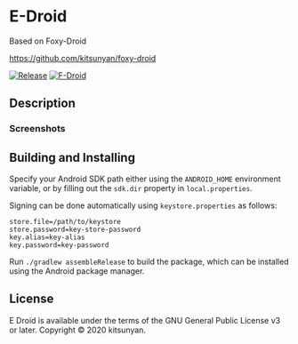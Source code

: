 # E-Droid

Based on Foxy-Droid

https://github.com/kitsunyan/foxy-droid

[![Release](https://img.shields.io/github/v/release/kitsunyan/foxy-droid)](https://github.com/kitsunyan/foxy-droid/releases)
[![F-Droid](https://img.shields.io/f-droid/v/nya.kitsunyan.foxydroid)](https://f-droid.org/packages/nya.kitsunyan.foxydroid/)

## Description

### Screenshots

## Building and Installing

Specify your Android SDK path either using the `ANDROID_HOME` environment variable, or by filling out the `sdk.dir`
property in `local.properties`.

Signing can be done automatically using `keystore.properties` as follows:

```properties
store.file=/path/to/keystore
store.password=key-store-password
key.alias=key-alias
key.password=key-password
```

Run `./gradlew assembleRelease` to build the package, which can be installed using the Android package manager.

## License

E Droid is available under the terms of the GNU General Public License v3 or later. Copyright © 2020 kitsunyan.

